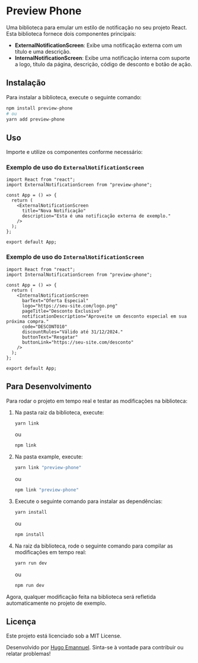 # Preview Phone

Uma biblioteca para emular um estilo de notificação no seu projeto React. Esta biblioteca fornece dois componentes principais:

- **ExternalNotificationScreen**: Exibe uma notificação externa com um título e uma descrição.
- **InternalNotificationScreen**: Exibe uma notificação interna com suporte a logo, título da página, descrição, código de desconto e botão de ação.

## Instalação

Para instalar a biblioteca, execute o seguinte comando:

```sh
npm install preview-phone
# ou
yarn add preview-phone
```

## Uso

Importe e utilize os componentes conforme necessário:

### Exemplo de uso do `ExternalNotificationScreen`

```tsx
import React from "react";
import ExternalNotificationScreen from "preview-phone";

const App = () => {
  return (
    <ExternalNotificationScreen
      title="Nova Notificação"
      description="Esta é uma notificação externa de exemplo."
    />
  );
};

export default App;
```

### Exemplo de uso do `InternalNotificationScreen`

```tsx
import React from "react";
import InternalNotificationScreen from "preview-phone";

const App = () => {
  return (
    <InternalNotificationScreen
      barText="Oferta Especial"
      logo="https://seu-site.com/logo.png"
      pageTitle="Desconto Exclusivo"
      notificationDescription="Aproveite um desconto especial em sua próxima compra."
      code="DESCONTO10"
      discountRules="Válido até 31/12/2024."
      buttonText="Resgatar"
      buttonLink="https://seu-site.com/desconto"
    />
  );
};

export default App;
```

## Para Desenvolvimento

Para rodar o projeto em tempo real e testar as modificações na biblioteca:

1.  Na pasta raiz da biblioteca, execute:

    ```sh
    yarn link
    ```

    ou

    ```sh
    npm link
    ```

2.  Na pasta example, execute:

    ```sh
    yarn link "preview-phone"
    ```

    ou

    ```sh
    npm link "preview-phone"
    ```

3.  Execute o seguinte comando para instalar as dependências:

    ```sh
    yarn install
    ```

    ou

    ```sh
    npm install
    ```

4.  Na raiz da biblioteca, rode o seguinte comando para compilar as modificações em tempo real:

    ```sh
    yarn run dev
    ```

    ou

    ```sh
    npm run dev
    ```

Agora, qualquer modificação feita na biblioteca será refletida automaticamente no projeto de exemplo.

## Licença

Este projeto está licenciado sob a MIT License.

Desenvolvido por [Hugo Emannuel](https://github.com/hugoemannuel). Sinta-se à vontade para contribuir ou relatar problemas!
